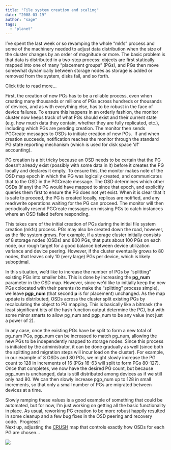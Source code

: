 ```yaml
---
title: "File system creation and scaling"
date: "2008-03-19"
author: "sage"
tags: 
  - "planet"
---
```


I’ve spent the last week or so revamping the whole “mkfs” process and some of the machinery needed to adjust data distribution when the size of the cluster changes by an order of magnitude or more. The basic problem is that data is distributed in a two-step process: objects are first statically mapped into one of many “placement groups” (PGs), and PGs then move somewhat dynamically between storage nodes as storage is added or removed from the system, disks fail, and so forth.

Click title to read more…

First, the creation of new PGs has to be a reliable process, even when creating many thousands or millions of PGs across hundreds or thousands of devices, and as with everything else, has to be robust in the face of device failures. To ensure this happens in an orderly fashion, the monitor cluster now keeps track of what PGs should exist and their current state (e.g. how much data they contain, whether they are fully replicated, etc.), including which PGs are pending creation. The monitor then sends PGCreate messages to OSDs to initiate creation of new PGs.  If and when creation succeeds, notification reaches the monitor through the standard PG state reporting mechanism (which is used for disk space ‘df’ accounting).

PG creation is a bit tricky because an OSD needs to be certain that the PG doesn’t already exist (possibly with some data in it) before it creates the PG locally and declares it empty. To ensure this, the monitor makes note of the OSD map epoch in which the PG was logically created, and communicates that to the OSD in the PGCreate message. The OSD determines which other OSDs (if any) the PG would have mapped to since that epoch, and explicitly queries them first to ensure the PG does not yet exist. When it is clear that it is safe to proceed, the PG is created locally, replicas are notified, and any read/write operations waiting for the PG can proceed. The monitor will then periodically resend PGCreate messages on missing PGs to catch instances where an OSD failed before responding.

This takes care of the initial creation of PGs during the initial file system creation (mkfs) process. PGs may also be created down the road, however, as the file system grows. For example, if a storage cluster initially consists of 8 storage nodes (OSDs) and 800 PGs, that puts about 100 PGs on each node, our rough target for a good balance between device utilization variance and device peering. However, if the cluster eventually grows to 80 nodes, that leaves only 10 (very large) PGs per device, which is likely suboptimal.

In this situation, we’d like to increase the number of PGs by “splitting” existing PGs into smaller bits. This is done by increasing the **pg\_num** parameter in the OSD map. However, since we’d like to initially keep the new PGs colocated with their parents (to make the “splitting” process simple), we leave **pgp\_num** (that second **p** is for placement) unchanged. As the map update is distributed, OSDs across the cluster split existing PGs by recalculating the object to PG mapping. This is basically like a bitmask (the least significant bits of the hash function output determine the PG), but with some minor smarts to allow pg\_num and pgp\_num to be any value (not just a power of 2).

In any case, once the existing PGs have be split to form a new total of pg\_num PGs, pgp\_num can be increased to match pg\_num, allowing the new PGs to be independently mapped to storage nodes. Since this process is initiated by the administrator, it can be done gradually as well (since both the splitting and migration steps will incur load on the cluster). For example, in our example of 8 OSDs and 80 PGs, we might slowly increase the PG count to 128 in increments of 16 (PGs 16-63 will split to form PGs 80-127). Once that completes, we now have the desired PG count, but because pgp\_num is unchanged, data is still distributed among devices as if we still only had 80. We can then slowly increase pgp\_num up to 128 in small increments, so that only a small number of PGs are migrated between devices at a time.

Slowly ramping these values is a good example of something that could be automated, but for now, I’m just working on getting all the basic functionality in place. As usual, reworking PG creation to be more robust happily resulted in some cleanup and a few bug fixes in the OSD peering and recovery code.  Progress!  
Next up, adjusting the [CRUSH](http://www.ssrc.ucsc.edu/Papers/weil-sc06.pdf) map that controls exactly how OSDs for each PG are chosen…

![](http://track.hubspot.com/__ptq.gif?a=268973&k=14&bu=http://ceph.com&r=http://ceph.com/dev-notes/file-system-creation-and-scaling/&bvt=rss&p=wordpress)
